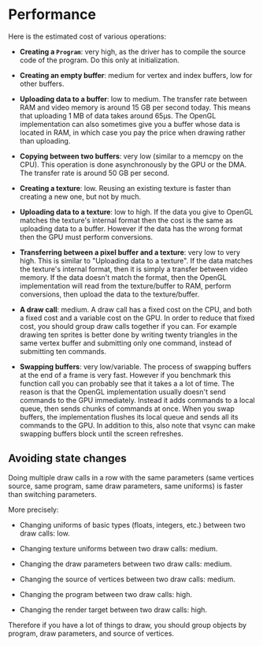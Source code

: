 # Performance

Here is the estimated cost of various operations:

 - **Creating a `Program`**: very high, as the driver has to compile the source code of the program.
   Do this only at initialization.

 - **Creating an empty buffer**: medium for vertex and index buffers, low for other buffers.

 - **Uploading data to a buffer**: low to medium. The transfer rate between RAM and video memory is
   around 15 GB per second today. This means that uploading 1 MB of data takes around 65µs. The
   OpenGL implementation can also sometimes give you a buffer whose data is located in RAM, in
   which case you pay the price when drawing rather than uploading.

 - **Copying between two buffers**: very low (similar to a memcpy on the CPU). This operation is done
   asynchronously by the GPU or the DMA. The transfer rate is around 50 GB per second.

 - **Creating a texture**: low. Reusing an existing texture is faster than creating a new one, but not
   by much.

 - **Uploading data to a texture**: low to high. If the data you give to OpenGL matches the texture's
   internal format then the cost is the same as uploading data to a buffer. However if the data
   has the wrong format then the GPU must perform conversions.

 - **Transferring between a pixel buffer and a texture**: very low to very high. This is similar to
   "Uploading data to a texture". If the data matches the texture's internal format, then it is
   simply a transfer between video memory. If the data doesn't match the format, then the OpenGL
   implementation will read from the texture/buffer to RAM, perform conversions, then upload the data to
   the texture/buffer.

 - **A draw call**: medium. A draw call has a fixed cost on the CPU, and both a fixed cost and a
   variable cost on the GPU. In order to reduce that fixed cost, you should group draw calls
   together if you can. For example drawing ten sprites is better done by writing twenty
   triangles in the same vertex buffer and submitting only one command, instead of submitting
   ten commands.

 - **Swapping buffers**: very low/variable. The process of swapping buffers at the end of a frame
   is very fast. However if you benchmark this function call you can probably see that it takes a
   a lot of time. The reason is that the OpenGL implementation usually doesn't send commands
   to the GPU immediately. Instead it adds commands to a local queue, then sends chunks of commands
   at once. When you swap buffers, the implementation flushes its local queue and sends all its
   commands to the GPU. In addition to this, also note that vsync can make swapping buffers block
   until the screen refreshes.

## Avoiding state changes

Doing multiple draw calls in a row with the same parameters (same vertices source, same program,
same draw parameters, same uniforms) is faster than switching parameters.

More precisely:

 - Changing uniforms of basic types (floats, integers, etc.) between two draw calls: low.

 - Changing texture uniforms between two draw calls: medium.

 - Changing the draw parameters between two draw calls: medium.

 - Changing the source of vertices between two draw calls: medium.

 - Changing the program between two draw calls: high.

 - Changing the render target between two draw calls: high.

Therefore if you have a lot of things to draw, you should group objects by program, draw parameters,
and source of vertices.
